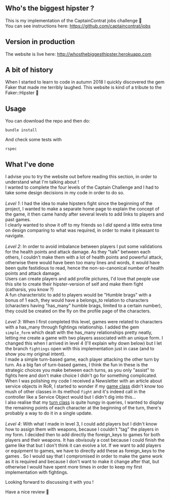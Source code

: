 ## Who's the biggest hipster ?

This is my implementation of the CaptainContrat jobs challenge :tada: <br/>
You can see instructions here: https://github.com/captaincontrat/jobs

## Version in production

The website is live here: http://whosthebiggesthipster.herokuapp.com

## A bit of history

When I started to learn to code in autumn 2018 I quickly discovered the gem Faker that made me terribly laughed. This website is kind of a tribute to the Faker::Hipster :book:

## Usage

You can download the repo and then do:

```
bundle install
```

And check some tests with

```
rspec
```

## What I've done

I advise you to try the website out before reading this section, in order to understand what I'm talking about ! <br/>
I wanted to complete the four levels of the Captain Challenge and I had to take some design decisions in my code in order to do so.<br/><br/>
*Level 1*: I had the idea to make hipsters fight since the beginning of the project, I wanted to make a separate home page to explain the concept of the game, it then came handy after several levels to add links to players and past games.<br/>
I clearly wanted to show it off to my friends so I <i>did</i> spend a little extra time on design comparing to what was required, in order to make it pleasant to navigate.<br/><br/>
*Level 2*: In order to avoid imbalance between players I put some validations for the health points and attack damage. As they "talk" between each others, I couldn't make them with a lot of health points and powerful attack, otherwise there would have been too many lines and words, it would have been quite fastidious to read, hence the non-so-canonical number of health points and attack damage.<br/>
Users can create players and add profile pictures, I'd love that people use this site to create their hipster-version of self and make them fight (catharsis, you know ?)<br/>
A fun characteristic to add to players would be "Humble brags" with a bonus of 1 each, they would have a belongs_to relation to characters (characters having "has_many" humble brags, limited to a certain number), they could be created on the fly on the profile page of the characters.<br/><br/>
*Level 3*: When I first completed this level, games were related to characters with a has_many through fightings relationship. I added the gem `simple_form` which dealt with the has_many relationships pretty neatly, letting me create a game with two players associated with an unique form. I changed this when I arrived in level 4 (I'll explain why down below) but I let the branch `fightings` open with this implementation just in case (and to show you my original intent).<br/>
I made a simple turn-based game, each player attacking the other turn by turn. As a big fan of turn-based games, I think the fun in these is the strategic choices you make between each turns, as you only "assist" to fights here and don't make choice I didn't go for something complicated.<br/>
When I was polishing my code I received a Newsletter with an article about service objects in RoR, I started to wonder if my [game class](app/models/game.rb) didn't know too mush of other classes in its method `fight` and it's indeed call in the controller like a Service Object would but I didn't dig into this...<br/>
I also realise that my [turn class](app/models/turn.rb) is quite hungy in queries, I wanted to display the remaining points of each character at the beginning of the turn, there's probably a way to do it in a single update.<br/><br/>
*Level 4*: With what I made in level 3, I could add players but I didn't know how to assign them with weapons, because I couldn't "tag" the players in my form. I decided then to add directly the foreign_keys to games for both players and their weapons. It has obvisouly a cost because I could finish the game like that but I don't think it can evolve a lot. If we want to add players or equipment to games, we have to directly add these as foreign_keys to the games . So I would say that I compromised in order to make the game work as it is required and because I don't want to make it change after that, but otherwise I would have spent more times in order to keep my first implementation with fightings.<br/>

Looking forward to discussing it with you !

Have a nice review :eyes:
